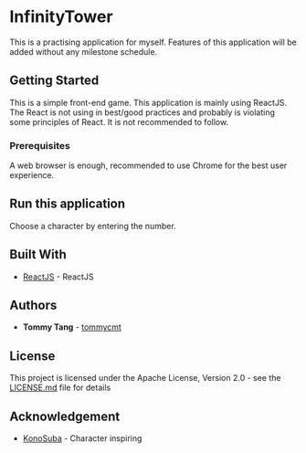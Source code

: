 # InfinityTower

This is a practising application for myself. Features of this application will be added without any milestone schedule.

## Getting Started

This is a simple front-end game.
This application is mainly using ReactJS.
The React is not using in best/good practices and probably is violating some principles of React.
It is not recommended to follow.

### Prerequisites

A web browser is enough, recommended to use Chrome for the best user experience.

## Run this application

Choose a character by entering the number.

## Built With

* [ReactJS](https://reactjs.org/) - ReactJS

## Authors

* **Tommy Tang** - [tommycmt](https://github.com/tommycmt)

## License

This project is licensed under the Apache License, Version 2.0 - see the [LICENSE.md](https://github.com/tommycmt/InfinityTower/blob/master/LICENSE) file for details


## Acknowledgement

* [KonoSuba](https://en.wikipedia.org/wiki/KonoSuba) - Character inspiring
